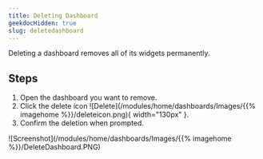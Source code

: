 ```yaml
---
title: Deleting Dashboard
geekdocHidden: true
slug: deletedashboard
---
```


Deleting a dashboard removes all of its widgets permanently.

## Steps
1. Open the dashboard you want to remove.
2. Click the delete icon ![Delete](/modules/home/dashboards/Images/{{% imagehome %}}/deleteicon.png){ width="130px" }.
3. Confirm the deletion when prompted.

![Screenshot](/modules/home/dashboards/Images/{{% imagehome %}}/DeleteDashboard.PNG)

